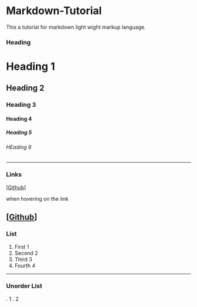 # Markdown-Tutorial
This a tutorial for markdown light wight markup language.
### Heading 
# Heading 1
## Heading 2
### Heading 3
#### Heading 4
##### Heading 5
###### HEading 6
---
### Links

[[Github](https://www.github.com)]

when hovering on the link

[[Github](https://github.com/SeluHadu "SeluHadu")]
---
### List
1. First 1
1. Second 2
1. Third 3
1. Fourth 4
---
### Unorder List
. 1 
. 2
